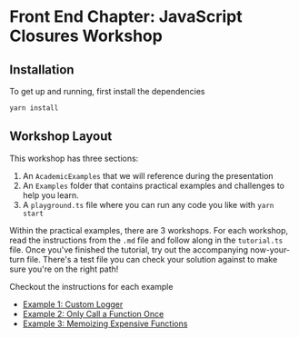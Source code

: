 # Front End Chapter: JavaScript Closures Workshop

## Installation

To get up and running, first install the dependencies

```bash
yarn install
```

## Workshop Layout

This workshop has three sections:

1. An `AcademicExamples` that we will reference during the presentation
2. An `Examples` folder that contains practical examples and challenges to help you learn.
3. A `playground.ts` file where you can run any code you like with `yarn start`

Within the practical examples, there are 3 workshops. For each workshop, read the instructions from the `.md` file and follow along in the `tutorial.ts` file. Once you've finished the tutorial, try out the accompanying now-your-turn file. There's a test file you can check your solution against to make sure you're on the right path!

Checkout the instructions for each example

- [Example 1: Custom Logger](./src/example-1/example-1.md)
- [Example 2: Only Call a Function Once](./src/example-2/example-2.md)
- [Example 3: Memoizing Expensive Functions](./src/example-3/example-3.md)

